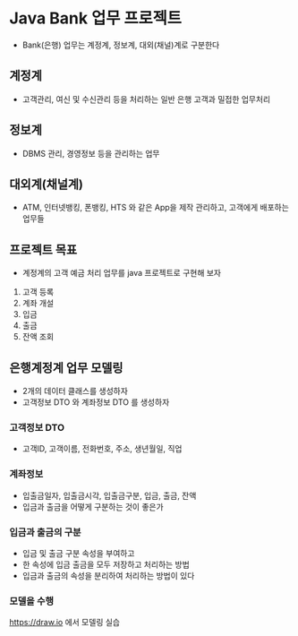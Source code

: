 # Java Bank 업무 프로젝트

* Bank(은행) 업무는 계정계, 정보계, 대외(채널)계로 구분한다

## 계정계
* 고객관리, 여신 및 수신관리 등을 처리하는 일반 은행 고객과 밀접한 업무처리

## 정보계
* DBMS 관리, 경영정보 등을 관리하는 업무

## 대외계(채널계)
* ATM, 인터넷뱅킹, 폰뱅킹, HTS 와 같은 App을 제작 관리하고, 고객에게 배포하는 업무들

## 프로젝트 목표 
* 계정계의 고객 예금 처리 업무를 java 프로젝트로 구현해 보자 

1. 고객 등록
2. 계좌 개설
3. 입금
4. 출금
5. 잔액 조회

## 은행계정계 업무 모델링
* 2개의 데이터 클래스를 생성하자
* 고객정보 DTO 와 계좌정보 DTO 를 생성하자

### 고객정보 DTO
* 고객ID, 고객이름, 전화번호, 주소, 생년월일, 직업

### 계좌정보
* 입출금일자, 입출금시각, 입출금구분, 입금, 출금, 잔액
* 입금과 출금을 어떻게 구분하는 것이 좋은가

### 입금과 출금의 구분
* 입금 및 출금 구분 속성을 부여하고
* 한 속성에 입금 출금을 모두 저장하고 처리하는 방법
* 입금과 출금의 속성을 분리하여 처리하는 방법이 있다

### 모델을 수행
https://draw.io 에서 모델링 실습